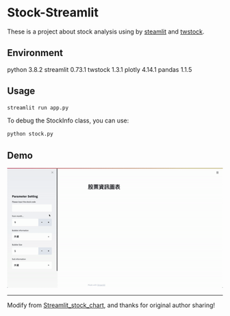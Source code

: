 # Stock-Streamlit

These is a project about stock analysis using by [steamlit](https://github.com/streamlit/streamlit) and [twstock](https://github.com/mlouielu/twstock).

## Environment
python 3.8.2
streamlit 0.73.1
twstock 1.3.1
plotly 4.14.1
pandas 1.1.5

## Usage
```bash
streamlit run app.py
```

To debug the StockInfo class, you can use:
```bash
python stock.py
```

## Demo
![](stock_demo.gif)

---
Modify from [Streamlit_stock_chart](https://github.com/neutron0916/Streamlit_stock_chart), and thanks for original author sharing!